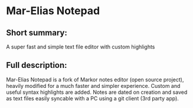# Mar-Elias Notepad

## Short summary:
A super fast and simple text file editor with custom highlights

## Full description:
Mar-Elias Notepad is a fork of Markor notes editor (open source project), heavily modified for a much faster and simpler experience. Custom and useful syntax highlights are added. Notes are dated on creation and saved as text files easily syncable with a PC using a git client (3rd party app).
